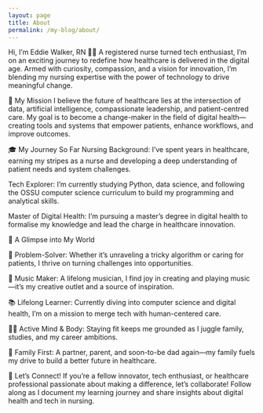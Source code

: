 ```yaml
---
layout: page
title: About
permalink: /my-blog/about/
---
```



Hi, I’m Eddie Walker, RN 👨‍⚕️
A registered nurse turned tech enthusiast, I’m on an exciting journey to redefine how healthcare is delivered in the digital age. Armed with curiosity, compassion, and a vision for innovation, I’m blending my nursing expertise with the power of technology to drive meaningful change.

🚀 My Mission
I believe the future of healthcare lies at the intersection of data, artificial intelligence, compassionate leadership, and patient-centred care. My goal is to become a change-maker in the field of digital health—creating tools and systems that empower patients, enhance workflows, and improve outcomes.

🎓 My Journey So Far
Nursing Background: I’ve spent years in healthcare, earning my stripes as a nurse and developing a deep understanding of patient needs and system challenges.

Tech Explorer: I’m currently studying Python, data science, and following the OSSU computer science curriculum to build my programming and analytical skills.

Master of Digital Health: I’m pursuing a master’s degree in digital health to formalise my knowledge and lead the charge in healthcare innovation.


🌟 A Glimpse into My World

🧠 Problem-Solver: Whether it’s unraveling a tricky algorithm or caring for patients, I thrive on turning challenges into opportunities.

🎵 Music Maker: A lifelong musician, I find joy in creating and playing music—it’s my creative outlet and a source of inspiration.

📚 Lifelong Learner: Currently diving into computer science and digital health, I’m on a mission to merge tech with human-centered care.

🏋️‍♂️ Active Mind & Body: Staying fit keeps me grounded as I juggle family, studies, and my career ambitions.

🏡 Family First: A partner, parent, and soon-to-be dad again—my family fuels my drive to build a better future in healthcare.


🤝 Let’s Connect!
If you’re a fellow innovator, tech enthusiast, or healthcare professional passionate about making a difference, let’s collaborate! Follow along as I document my learning journey and share insights about digital health and tech in nursing.
